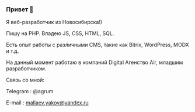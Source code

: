 ### Привет 👋
Я веб-разработчик из Новосибирска!) 

Пишу на PHP. Владею JS, CSS, HTML, SQL.

Есть опыт работы с различными CMS, такие как Bitrix, WordPress, MODX и т.д.

На данный момент работаю в компаний Digital Агенство Air, младшим разработчиком.

Связь со мной:

Telegram : @agrum

E-mail : mallaev.yakov@yandex.ru


<!--
**mallaev12/mallaev12** is a ✨ _special_ ✨ repository because its `README.md` (this file) appears on your GitHub profile.

Here are some ideas to get you started:

- 🔭 I’m currently working on ...
- 🌱 I’m currently learning ...
- 👯 I’m looking to collaborate on ...
- 🤔 I’m looking for help with ...
- 💬 Ask me about ...
- 📫 How to reach me: ...
- 😄 Pronouns: ...
- ⚡ Fun fact: ...
-->
